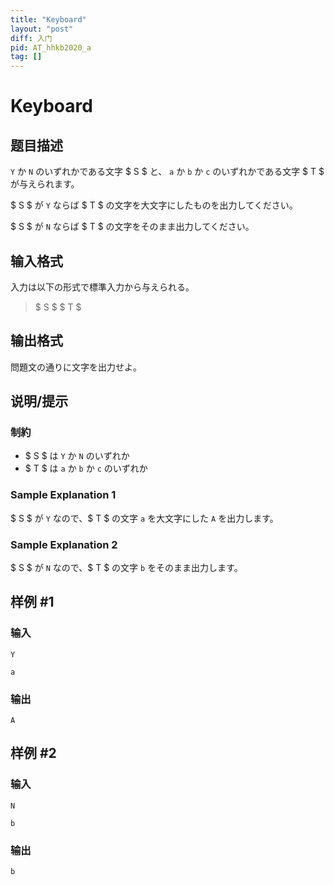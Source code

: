 ```yaml
---
title: "Keyboard"
layout: "post"
diff: 入门
pid: AT_hhkb2020_a
tag: []
---
```


# Keyboard

## 题目描述

[problemUrl]: https://atcoder.jp/contests/hhkb2020/tasks/hhkb2020_a

`Y` か `N` のいずれかである文字 $ S $ と、 `a` か `b` か `c` のいずれかである文字 $ T $ が与えられます。

$ S $ が `Y` ならば $ T $ の文字を大文字にしたものを出力してください。

$ S $ が `N` ならば $ T $ の文字をそのまま出力してください。

## 输入格式

入力は以下の形式で標準入力から与えられる。

> $ S $ $ T $

## 输出格式

問題文の通りに文字を出力せよ。

## 说明/提示

### 制約

- $ S $ は `Y` か `N` のいずれか
- $ T $ は `a` か `b` か `c` のいずれか

### Sample Explanation 1

$ S $ が `Y` なので、$ T $ の文字 `a` を大文字にした `A` を出力します。

### Sample Explanation 2

$ S $ が `N` なので、$ T $ の文字 `b` をそのまま出力します。

## 样例 #1

### 输入

```
Y
a
```

### 输出

```
A
```

## 样例 #2

### 输入

```
N
b
```

### 输出

```
b
```

